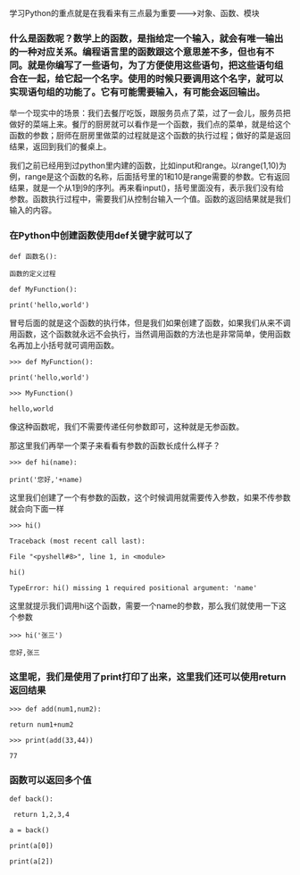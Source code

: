 学习Python的重点就是在我看来有三点最为重要---&gt;对象、函数、模块

### 什么是函数呢？数学上的函数，是指给定一个输入，就会有唯一输出的一种对应关系。编程语言里的函数跟这个意思差不多，但也有不同。就是你编写了一些语句，为了方便使用这些语句，把这些语句组合在一起，给它起一个名字。使用的时候只要调用这个名字，就可以实现语句组的功能了。它有可能需要输入，有可能会返回输出。

举一个现实中的场景：我们去餐厅吃饭，跟服务员点了菜，过了一会儿，服务员把做好的菜端上来。餐厅的厨房就可以看作是一个函数，我们点的菜单，就是给这个函数的参数；厨师在厨房里做菜的过程就是这个函数的执行过程；做好的菜是返回结果，返回到我们的餐桌上。

我们之前已经用到过python里内建的函数，比如input和range。以range\(1,10\)为例，range是这个函数的名称，后面括号里的1和10是range需要的参数。它有返回结果，就是一个从1到9的序列。再来看input\(\)，括号里面没有，表示我们没有给参数。函数执行过程中，需要我们从控制台输入一个值。函数的返回结果就是我们输入的内容。

### 在Python中创建函数使用def关键字就可以了

`def 函数名():`

`函数的定义过程`

`def MyFunction():`

`print('hello,world')`

冒号后面的就是这个函数的执行体，但是我们如果创建了函数，如果我们从来不调用函数，这个函数就永远不会执行，当然调用函数的方法也是非常简单，使用函数名再加上小括号就可调用函数。

`>>> def MyFunction():`

`print('hello,world')`

`>>> MyFunction()`

`hello,world`

像这种函数呢，我们不需要传递任何参数即可，这种就是无参函数。

那这里我们再举一个栗子来看看有参数的函数长成什么样子？

`>>> def hi(name):`

`print('您好,'+name)`

这里我们创建了一个有参数的函数，这个时候调用就需要传入参数，如果不传参数就会向下面一样

`>>> hi()`

`Traceback (most recent call last):`

`File "<pyshell#8>", line 1, in <module>`

`hi()`

`TypeError: hi() missing 1 required positional argument: 'name'`

这里就提示我们调用hi这个函数，需要一个name的参数，那么我们就使用一下这个参数

`>>> hi('张三')`

`您好,张三`

### 这里呢，我们是使用了print打印了出来，这里我们还可以使用return 返回结果

`>>> def add(num1,num2):`

`return num1+num2`

`>>> print(add(33,44))`

`77`

### 函数可以返回多个值

`def back():`

` return 1,2,3,4`

`a = back()`

`print(a[0])`

`print(a[2])`

